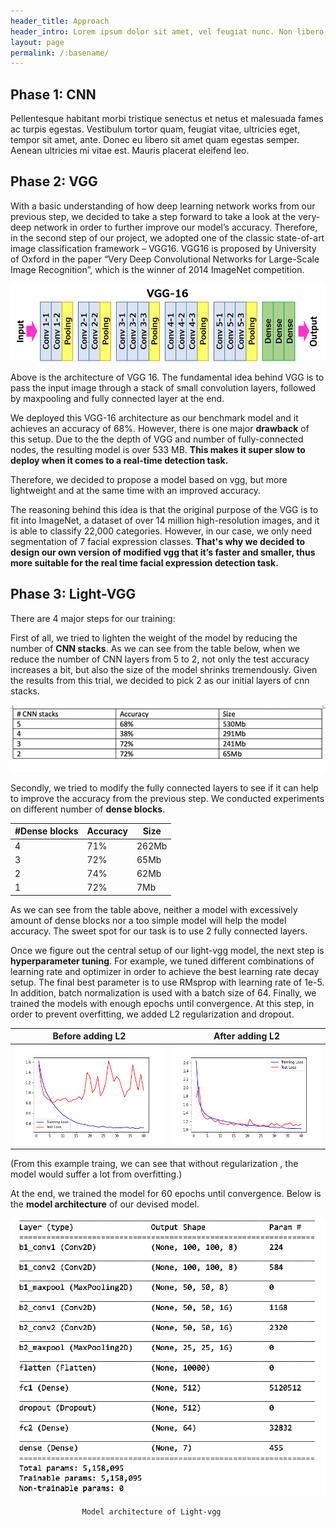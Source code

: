 ```yaml
---
header_title: Approach
header_intro: Lorem ipsum dolor sit amet, vel feugiat nunc. Non libero ornare lectus, id in ante nam erat sollicitudin ut, ac mi. Adipisicing at euismod ac. Id eleifend massa morbi, odio dis, mauris elit facilisi. Ultrices purus, leo suscipit lorem nulla vitae hendrerit nam, ut non.
layout: page
permalink: /:basename/
---
```

## Phase 1: CNN

Pellentesque habitant morbi tristique senectus et netus et malesuada fames ac turpis egestas. Vestibulum tortor quam, feugiat vitae, ultricies eget, tempor sit amet, ante. Donec eu libero sit amet quam egestas semper. Aenean ultricies mi vitae est. Mauris placerat eleifend leo.

## Phase 2: VGG

With a basic understanding of how deep learning network works from our previous step, we decided to take a step forward to take a look at the very-deep network in order to further improve our model’s accuracy. Therefore, in the second step of our project, we adopted one of the classic state-of-art image classification  framework – VGG16. VGG16 is proposed by University of Oxford in the paper “Very Deep Convolutional Networks for Large-Scale Image Recognition”, which is the winner of 2014 ImageNet competition.

![Cannot display](https://github.com/LynetteGao/639-project/blob/LynetteGao-main-page/pages/vgg16.png?raw=true)

Above is the architecture of VGG 16. The fundamental idea behind VGG is to pass the input image through a stack of small convolution layers, followed by maxpooling and fully connected layer at the end. 

We deployed this VGG-16 architecture as our benchmark model and it achieves an accuracy of 68%. However, there is one major **drawback** of this setup. Due to the the depth of VGG and number of fully-connected nodes, the resulting model is over 533 MB. **This makes it super slow to deploy when it comes to a real-time detection  task.**

Therefore, we decided to propose a model based on vgg, but more lightweight and at the same time with an improved accuracy.

The reasoning behind this idea is that the original purpose of the VGG is to fit into ImageNet, a dataset of over 14 million high-resolution images, and it is able to classify 22,000 categories. However, in our case, we only need segmentation of 7 facial expression classes. **That's why we decided to design our own version of modified vgg that it’s faster and smaller, thus more suitable for the real time facial expression detection task.**

## Phase 3: Light-VGG

There are 4 major steps for our training:

First of all, we tried to lighten the weight of the model by reducing the number of **CNN stacks**. As we can see from the table below, when we reduce the number of CNN layers from 5 to 2, not only the test accuracy increases a bit, but also the size of the model shrinks tremendously. Given the results from this trial, we decided to pick 2 as our initial layers of cnn stacks.

![Cannot display](https://github.com/LynetteGao/639-project/blob/LynetteGao-main-page/pages/table1.png?raw=true)

Secondly, we tried to modify the fully connected layers to see if it can help to improve the accuracy from the previous step. We conducted experiments on different number of **dense blocks**.

|#Dense blocks   	| Accuracy 	| Size  	|
|---	|----------	|-------	|
| 4 	| 71%      	| 262Mb 	|
| 3 	| 72%      	| 65Mb  	|
| 2 	| 74%      	| 62Mb  	|
| 1 	| 72%      	| 7Mb   	|

As we can see from the table above, neither a model with excessively amount of dense blocks nor  a too simple model will help the model accuracy. The sweet spot for our task is to use 2 fully connected layers.

Once we figure out the central setup of our light-vgg model, the next step is **hyperparameter tuning**.  For example, we tuned different combinations of learning rate and optimizer in order to achieve the best learning rate decay setup. The final best parameter is to use RMsprop with learning rate of 1e-5. In addition, batch normalization is used with a batch size of 64.
Finally, we trained the models with enough epochs until convergence. At this step, in order to prevent overfitting, we added L2 regularization and dropout. 


Before adding L2            |  After adding L2
:-------------------------:|:-------------------------:
![](https://github.com/LynetteGao/639-project/blob/LynetteGao-main-page/pages/before.png?raw=true)  |  ![](https://github.com/LynetteGao/639-project/blob/LynetteGao-main-page/pages/after.png?raw=true)

(From this example traing, we can see that without regularization , the model would suffer a lot from overfitting.)

At the end, we trained the model for 60 epochs until convergence. Below is the **model architecture** of our devised model.


![](https://github.com/LynetteGao/639-project/blob/LynetteGao-main-page/pages/architecture.png?raw=true)

                    Model architecture of Light-vgg 